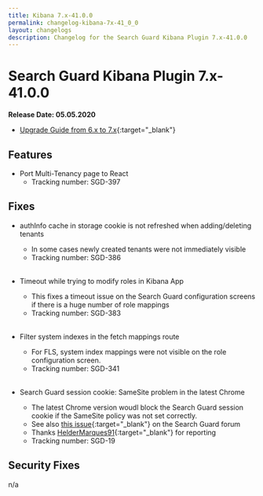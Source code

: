 ```yaml
---
title: Kibana 7.x-41.0.0
permalink: changelog-kibana-7x-41_0_0
layout: changelogs
description: Changelog for the Search Guard Kibana Plugin 7.x-41.0.0
---
```

<!---
Copyright 2020 floragunn GmbH
-->

# Search Guard Kibana Plugin 7.x-41.0.0

**Release Date: 05.05.2020**

* [Upgrade Guide from 6.x to 7.x](sg-upgrade-6-7){:target="_blank"}

## Features

* Port Multi-Tenancy page to React
  * Tracking number: SGD-397

## Fixes

* authInfo cache in storage cookie is not refreshed when adding/deleting tenants
  * In some cases newly created tenants were not immediately visible
  * Tracking number: SGD-386
<br /><br />

* Timeout while trying to modify roles in Kibana App
  * This fixes a timeout issue on the Search Guard configuration screens if there is a huge number of role mappings
  * Tracking number: SGD-383
<br /><br />

* Filter system indexes in the fetch mappings route
  * For FLS, system index mappings were not visible on the role configuration screen. 
  * Tracking number: SGD-341
<br /><br />

* Search Guard session cookie: SameSite problem in the latest Chrome
  * The latest Chrome version woudl block the Search Guard session cookie if the SameSite policy was not set correctly.
  * See also [this issue](https://forum.search-guard.com/t/searchguard-cookie-samesite/1778){:target="_blank"} on the Search Guard forum
  * Thanks [HelderMarques91](https://forum.search-guard.com/u/HelderMarques91){:target="_blank"} for reporting
  * Tracking number: SGD-19
  
## Security Fixes

n/a
   